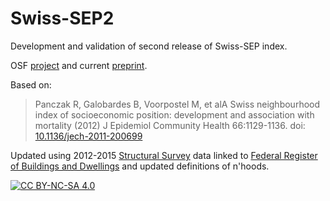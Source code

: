# Swiss-SEP2

Development and validation of second release of Swiss-SEP index.  

OSF [project](https://osf.io/r8hz7/) and current [preprint](https://doi.org/10.31219/osf.io/py9tz).  

Based on:

> Panczak R, Galobardes B, Voorpostel M, et alA Swiss neighbourhood index of socioeconomic position: development and association with mortality (2012) J Epidemiol Community Health 66:1129-1136. doi: [10.1136/jech-2011-200699](http://dx.doi.org/10.1136/jech-2011-200699)

Updated using 2012-2015 [Structural Survey](https://www.bfs.admin.ch/bfs/en/home/statistics/population/surveys/se.html) data linked to [Federal Register of Buildings and Dwellings](https://www.bfs.admin.ch/bfs/en/home/registers/federal-register-buildings-dwellings.html) and updated definitions of n'hoods. 

[![CC BY-NC-SA 4.0][cc-by-nc-sa-image]][cc-by-nc-sa]

[cc-by-nc-sa]: http://creativecommons.org/licenses/by-nc-sa/4.0/
[cc-by-nc-sa-image]: https://licensebuttons.net/l/by-nc-sa/4.0/88x31.png